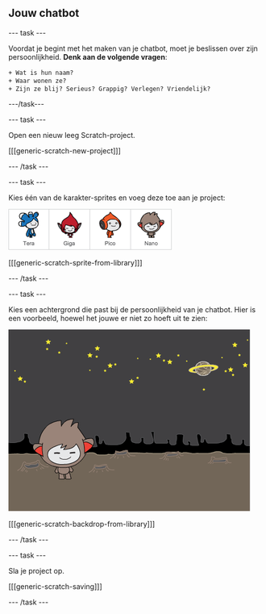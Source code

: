 ## Jouw chatbot

\--- task \---

Voordat je begint met het maken van je chatbot, moet je beslissen over zijn persoonlijkheid. **Denk aan de volgende vragen**:

    + Wat is hun naam? 
    + Waar wonen ze? 
    + Zijn ze blij? Serieus? Grappig? Verlegen? Vriendelijk?
    

\---/task\---

\--- task \---

Open een nieuw leeg Scratch-project.

[[[generic-scratch-new-project]]]

\--- /task \---

\--- task \---

Kies één van de karakter-sprites en voeg deze toe aan je project:

![Choose a character](images/chatbot-characters.png)

[[[generic-scratch-sprite-from-library]]]

\--- /task \---

\--- task \---

Kies een achtergrond die past bij de persoonlijkheid van je chatbot. Hier is een voorbeeld, hoewel het jouwe er niet zo hoeft uit te zien:

![Choose a backdrop](images/chatbot-backdrop.png)

[[[generic-scratch-backdrop-from-library]]]

\--- /task \---

\--- task \---

Sla je project op.

[[[generic-scratch-saving]]]

\--- /task \---
